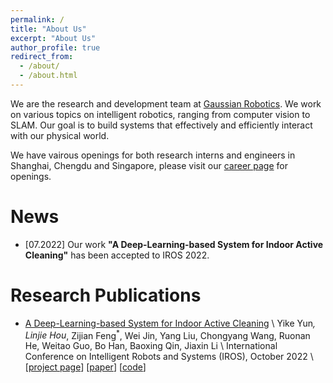 ```yaml
---
permalink: /
title: "About Us"
excerpt: "About Us"
author_profile: true
redirect_from: 
  - /about/
  - /about.html
---
```


We are the research and development team at [Gaussian Robotics](https://www.gaussianrobotics.com/). We work on various topics on intelligent robotics, ranging from computer vision to SLAM. Our goal is to build systems that effectively and efficiently interact with our physical world. 

We have vairous openings for both research interns and engineers in Shanghai, Chengdu and Singapore, please visit our [career page](https://www.linkedin.com/company/gausiumofficial/jobs/) for openings.

# News

- [07.2022] Our work **"A Deep-Learning-based System for Indoor Active Cleaning"** has been accepted to IROS 2022.

# Research Publications

- [A Deep-Learning-based System for Indoor Active Cleaning](coming_soon) \\
Yike Yun<sup>*</sup>, Linjie Hou<sup>*</sup>, Zijian Feng<sup>*</sup>, Wei Jin, Yang Liu, Chongyang Wang, Ruonan He, Weitao Guo, Bo Han, Baoxing Qin, Jiaxin Li \\
International Conference on Intelligent Robots and Systems (IROS), October 2022 \\
\[[project page](projects/active_cleaning)\] \[[paper](https://arxiv.org/pdf/2103.14910)\] \[[code](coming_soon)\]
